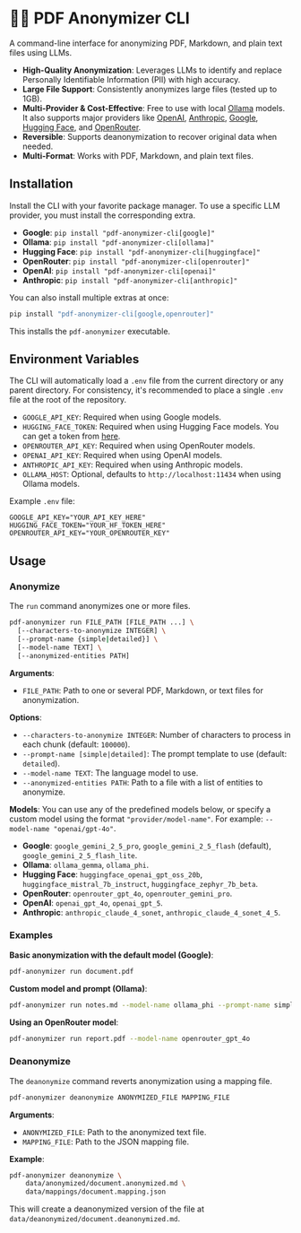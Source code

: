 # 🦉🫥 PDF Anonymizer CLI

A command-line interface for anonymizing PDF, Markdown, and plain text files using LLMs.

- **High-Quality Anonymization**: Leverages LLMs to identify and replace Personally Identifiable Information (PII) with high accuracy.
- **Large File Support**: Consistently anonymizes large files (tested up to 1GB).
- **Multi-Provider & Cost-Effective**: Free to use with local [Ollama](https://ollama.com/) models. It also supports major providers like [OpenAI](https://openai.com/), [Anthropic](https://www.anthropic.com/), [Google](https://ai.google.com/), [Hugging Face](https://huggingface.co/), and [OpenRouter](https://openrouter.ai/).
- **Reversible**: Supports deanonymization to recover original data when needed.
- **Multi-Format**: Works with PDF, Markdown, and plain text files.


## Installation

Install the CLI with your favorite package manager. To use a specific LLM provider, you must install the corresponding extra.

- **Google**: `pip install "pdf-anonymizer-cli[google]"`
- **Ollama**: `pip install "pdf-anonymizer-cli[ollama]"`
- **Hugging Face**: `pip install "pdf-anonymizer-cli[huggingface]"`
- **OpenRouter**: `pip install "pdf-anonymizer-cli[openrouter]"`
- **OpenAI**: `pip install "pdf-anonymizer-cli[openai]"`
- **Anthropic**: `pip install "pdf-anonymizer-cli[anthropic]"`

You can also install multiple extras at once:

```bash
pip install "pdf-anonymizer-cli[google,openrouter]"
```

This installs the `pdf-anonymizer` executable.


## Environment Variables

The CLI will automatically load a `.env` file from the current directory or any parent directory. For consistency, it's recommended to place a single `.env` file at the root of the repository.

- `GOOGLE_API_KEY`: Required when using Google models.
- `HUGGING_FACE_TOKEN`: Required when using Hugging Face models. You can get a token from [here](https://huggingface.co/docs/hub/security-tokens).
- `OPENROUTER_API_KEY`: Required when using OpenRouter models.
- `OPENAI_API_KEY`: Required when using OpenAI models.
- `ANTHROPIC_API_KEY`: Required when using Anthropic models.
- `OLLAMA_HOST`: Optional, defaults to `http://localhost:11434` when using Ollama models.

Example `.env` file:
```env
GOOGLE_API_KEY="YOUR_API_KEY_HERE"
HUGGING_FACE_TOKEN="YOUR_HF_TOKEN_HERE"
OPENROUTER_API_KEY="YOUR_OPENROUTER_KEY"
```

## Usage

### Anonymize

The `run` command anonymizes one or more files.

```bash
pdf-anonymizer run FILE_PATH [FILE_PATH ...] \
  [--characters-to-anonymize INTEGER] \
  [--prompt-name {simple|detailed}] \
  [--model-name TEXT] \
  [--anonymized-entities PATH]
```

**Arguments**:
- `FILE_PATH`: Path to one or several PDF, Markdown, or text files for anonymization.

**Options**:
- `--characters-to-anonymize INTEGER`: Number of characters to process in each chunk (default: `100000`).
- `--prompt-name [simple|detailed]`: The prompt template to use (default: `detailed`).
- `--model-name TEXT`: The language model to use.
- `--anonymized-entities PATH`: Path to a file with a list of entities to anonymize.

**Models**:
You can use any of the predefined models below, or specify a custom model using the format `"provider/model-name"`. For example: `--model-name "openai/gpt-4o"`.

- **Google**: `google_gemini_2_5_pro`, `google_gemini_2_5_flash` (default), `google_gemini_2_5_flash_lite`.
- **Ollama**: `ollama_gemma`, `ollama_phi`.
- **Hugging Face**: `huggingface_openai_gpt_oss_20b`, `huggingface_mistral_7b_instruct`, `huggingface_zephyr_7b_beta`.
- **OpenRouter**: `openrouter_gpt_4o`, `openrouter_gemini_pro`.
- **OpenAI**: `openai_gpt_4o`, `openai_gpt_5`.
- **Anthropic**: `anthropic_claude_4_sonet`, `anthropic_claude_4_sonet_4_5`.

### Examples

**Basic anonymization with the default model (Google)**:
```bash
pdf-anonymizer run document.pdf
```

**Custom model and prompt (Ollama)**:
```bash
pdf-anonymizer run notes.md --model-name ollama_phi --prompt-name simple
```

**Using an OpenRouter model**:
```bash
pdf-anonymizer run report.pdf --model-name openrouter_gpt_4o
```

### Deanonymize

The `deanonymize` command reverts anonymization using a mapping file.

```bash
pdf-anonymizer deanonymize ANONYMIZED_FILE MAPPING_FILE
```

**Arguments**:
- `ANONYMIZED_FILE`: Path to the anonymized text file.
- `MAPPING_FILE`: Path to the JSON mapping file.

**Example**:
```bash
pdf-anonymizer deanonymize \
    data/anonymized/document.anonymized.md \
    data/mappings/document.mapping.json
```

This will create a deanonymized version of the file at `data/deanonymized/document.deanonymized.md`.